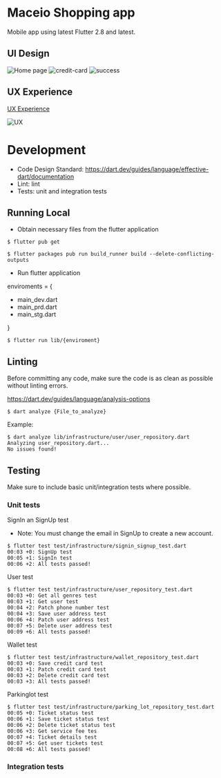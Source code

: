 # Maceio Shopping app

Mobile app using latest Flutter 2.8 and latest.

## UI Design

<img src="https://github.com/marcmacias96/flutter-parking-payment-web-app/blob/master/UI%26UX/home.png" alt="Home page">

<img src="https://github.com/marcmacias96/flutter-parking-payment-web-app/blob/master/UI%26UX/credit-card.png" alt="credit-card">

<img src="https://github.com/marcmacias96/flutter-parking-payment-web-app/blob/master/UI%26UX/success.png" alt="success">

## UX Experience

[UX Experience](https://www.figma.com/proto/GEgumMmiGCzk7pR4sp1KNO/Parking-Web-app?page-id=0%3A1&node-id=1%3A48&viewport=391%2C294%2C0.25380387902259827&scaling=scale-down)

<img src="https://github.com/marcmacias96/flutter-parking-payment-web-app/blob/master/UI%26UX/UX.gif" alt="UX">

# Development

* Code Design Standard: https://dart.dev/guides/language/effective-dart/documentation
* Lint: lint
* Tests: unit and integration tests

## Running Local

* Obtain necessary files from the flutter application

```console
$ flutter pub get
```
```console
$ flutter packages pub run build_runner build --delete-conflicting-outputs
```

* Run flutter application

enviroments = {

- main_dev.dart
- main_prd.dart
- main_stg.dart

} 

```console
$ flutter run lib/{enviroment}
```

## Linting

Before committing any code, make sure the code is as clean as possible without linting errors.

https://dart.dev/guides/language/analysis-options

```console
$ dart analyze {File_to_analyze}
```

Example: 

```console
$ dart analyze lib/infrastructure/user/user_repository.dart
Analyzing user_repository.dart...
No issues found!
```

## Testing

Make sure to include basic unit/integration tests where possible.

### Unit tests

SignIn an SignUp test
- Note: You must change the email in SignUp to create a new account.
```console
$ flutter test test/infrastructure/signin_signup_test.dart
00:03 +0: SignUp test
00:05 +1: SignIn test
00:06 +2: All tests passed!
```

User test
```console
$ flutter test test/infrastructure/user_repository_test.dart
00:03 +0: Get all genres test
00:03 +1: Get user test
00:04 +2: Patch phone number test
00:04 +3: Save user address test
00:06 +4: Patch user address test
00:07 +5: Delete user address test
00:09 +6: All tests passed!
```

Wallet test
```console
$ flutter test test/infrastructure/wallet_repository_test.dart 
00:03 +0: Save credit card test
00:03 +1: Patch credit card test
00:03 +2: Delete credit card test
00:03 +3: All tests passed!
```

Parkinglot test
```console
$ flutter test test/infrastructure/parking_lot_repository_test.dart 
00:05 +0: Ticket status test
00:06 +1: Save ticket status test
00:06 +2: Delete ticket status test
00:06 +3: Get service fee tes
00:07 +4: Ticket details test
00:07 +5: Get user tickets test
00:08 +6: All tests passed!
```

### Integration tests
